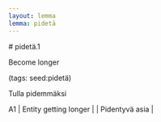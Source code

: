 ```yaml
---
layout: lemma
lemma: pidetä
---
```


<div class="sense">
# <span class="sensename">pidetä.1</span>

<span class="description">Become longer</span>

(tags: seed:pidetä)

<span class="description">Tulla pidemmäksi</span>

A1 | Entity getting longer |   | Pidentyvä asia |  

</div>

